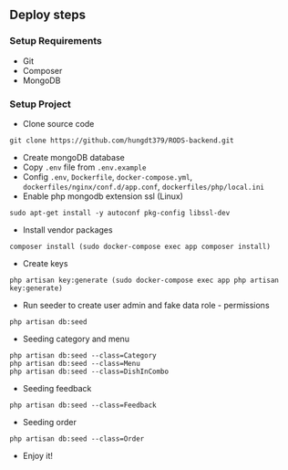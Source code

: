 ## Deploy steps

### Setup Requirements

- Git
- Composer
- MongoDB

### Setup Project

- Clone source code
```
git clone https://github.com/hungdt379/RODS-backend.git
```
- Create mongoDB database
- Copy `.env` file from `.env.example`
- Config `.env`, `Dockerfile`, `docker-compose.yml`, `dockerfiles/nginx/conf.d/app.conf`, `dockerfiles/php/local.ini`
- Enable php mongodb extension ssl (Linux)
```
sudo apt-get install -y autoconf pkg-config libssl-dev
```
- Install vendor packages
```
composer install (sudo docker-compose exec app composer install)
```
- Create keys
```
php artisan key:generate (sudo docker-compose exec app php artisan key:generate)
```

- Run seeder to create user admin and fake data role - permissions
```
php artisan db:seed
```
- Seeding category and menu
```
php artisan db:seed --class=Category
php artisan db:seed --class=Menu
php artisan db:seed --class=DishInCombo
```
- Seeding feedback
```
php artisan db:seed --class=Feedback
```

- Seeding order
```
php artisan db:seed --class=Order
```
- Enjoy it!
